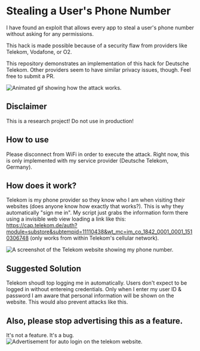 # Stealing a User's Phone Number
I have found an exploit that allows every app to steal a user's phone number without asking for any permissions.

This hack is made possible because of a security flaw from providers like Telekom, Vodafone, or O2.

This repository demonstrates an implementation of this hack for Deutsche Telekom. Other providers seem to have similar privacy issues, though. Feel free to submit a PR.

![Animated gif showing how the attack works.](https://github.com/frogg/Steal-Phone-Number/raw/master/steal_number_animation.gif)

## Disclaimer
This is a research project! Do not use in production!

## How to use
Please disconnect from WiFi in order to execute the attack.
Right now, this is only implemented with my service provider (Deutsche Telekom, Germany).

## How does it work?
Telekom is my phone provider so they know who I am when visiting their websites (does anyone know how exactly that works?).
This is why they automatically "sign me in". My script just grabs the information form there using a invisible web view loading a link like this: https://cap.telekom.de/auth?module=substore&subtempid=11110438&wt_mc=im_co_1842_0001_0001_1510306748 (only works from within Telekom's cellular network).

![A screenshot of the Telekom website showing my phone number.](https://github.com/frogg/Steal-Phone-Number/raw/master/telekom_website.png)

## Suggested Solution
Telekom shoudl top logging me in automatically. Users don't expect to be logged in without entereing credentials. Only when I enter my user ID & password I am aware that personal information will be shown on the website. This would also prevent attacks like this.

## Also, please stop advertising this as a feature.
It's not a feature. It's a bug.
![Advertisement for auto login on the telekom website.](https://raw.githubusercontent.com/frogg/Steal-Phone-Number/master/advertising.png)
